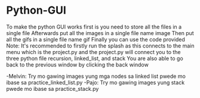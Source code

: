 # Python-GUI

To make the python GUI works first is you need to store all the files in a single file
Afterwards put all the images in a single file name image
Then put all the gifs in a single file name gif
Finally you can use the code provided
Note: It's recommended to firstly run the splash as this connects to the main menu which is the project.py
      and the project.py will connect you to the three python file recursion, linked_list, and stack
      You are also able to go back to the previous window by clicking the back window

-Melvin: Try mo gawing images yung mga nodes sa linked list pwede mo ibase sa practice_linked_list.py
-Pajo: Try mo gawing images yung stack pwede mo ibase sa practice_stack.py
